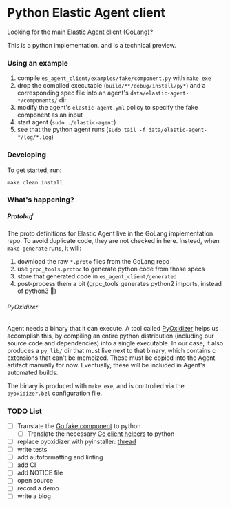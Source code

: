 # Python Elastic Agent client

Looking for the [main Elastic Agent client (GoLang)](https://github.com/elastic/elastic-agent-client)?

This is a python implementation, and is a technical preview.

### Using an example

1. compile `es_agent_client/examples/fake/component.py` with `make exe`
2. drop the compiled executable (`build/**/debug/install/py*`) and a corresponding spec file into an agent's `data/elastic-agent-*/components/` dir
3. modify the agent's `elastic-agent.yml` policy to specify the fake component as an input
4. start agent (`sudo ./elastic-agent`)
5. see that the python agent runs (`sudo tail -f data/elastic-agent-*/log/*.log`)

### Developing

To get started, run:

```shell
make clean install
```


### What's happening?

##### Protobuf

The proto definitions for Elastic Agent live in the GoLang implementation repo.
To avoid duplicate code, they are not checked in here.
Instead, when `make generate` runs, it will:
1. download the raw `*.proto` files from the GoLang repo
2. use `grpc_tools.protoc` to generate python code from those specs
3. store that generated code in `es_agent_client/generated`
4. post-process them a bit (grpc_tools generates python2 imports, instead of python3 🤷)

###### PyOxidizer

Agent needs a binary that it can execute. 
A tool called [PyOxidizer](https://gregoryszorc.com/docs/pyoxidizer/main/pyoxidizer_overview.html) helps us accomplish this, by compiling an entire python distribution (including our source code and dependencies) into a single executable.
In our case, it also produces a `py_lib/` dir that must live next to that binary, which contains c extensions that can't be memoized.
These must be copied into the Agent artifact manually for now.
Eventually, these will be included in Agent's automated builds.

The binary is produced with `make exe`, and is controlled via the `pyoxidizer.bzl` configuration file.

### TODO List
- [ ] Translate the [Go fake component](https://github.com/elastic/elastic-agent/blob/main/pkg/component/fake/component/main.go) to python
  - [ ] Translate the necessary [Go client helpers](https://github.com/elastic/elastic-agent-client/tree/main/pkg/client) to python
- [ ] replace pyoxidizer with pyinstaller: [thread](https://elastic.slack.com/archives/CTE3Q1MFG/p1717780247032599?thread_ts=1717776309.734889&cid=CTE3Q1MFG)
- [ ] write tests
- [ ] add autoformatting and linting
- [ ] add CI
- [ ] add NOTICE file
- [ ] open source
- [ ] record a demo
- [ ] write a blog
